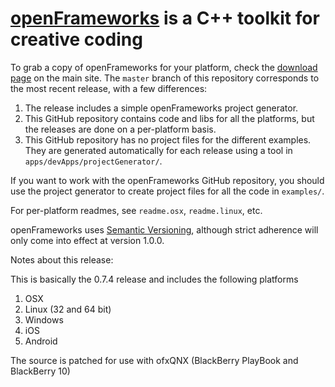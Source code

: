# [openFrameworks](http://openframeworks.cc/) is a C++ toolkit for creative coding

To grab a copy of openFrameworks for your platform, check the [download page](http://openframeworks.cc/download) on the main site. The `master` branch of this repository corresponds to the most recent release, with a few differences:

1. The release includes a simple openFrameworks project generator.
2. This GitHub repository contains code and libs for all the platforms, but the releases are done on a per-platform basis.
3. This GitHub repository has no project files for the different examples. They are generated automatically for each release using a tool in `apps/devApps/projectGenerator/`.

If you want to work with the openFrameworks GitHub repository, you should use the project generator to create project files for all the code in `examples/`.

For per-platform readmes, see `readme.osx`, `readme.linux`, etc.

openFrameworks uses [Semantic Versioning](http://semver.org/), although strict adherence will only come into effect at version 1.0.0.

Notes about this release:

This is basically the 0.7.4 release and includes the following platforms
1. OSX
2. Linux (32 and 64 bit)
3. Windows
4. iOS
5. Android

The source is patched for use with ofxQNX (BlackBerry PlayBook and BlackBerry 10)
